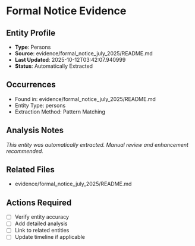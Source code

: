 # Formal Notice Evidence

## Entity Profile
- **Type**: Persons
- **Source**: evidence/formal_notice_july_2025/README.md
- **Last Updated**: 2025-10-12T03:42:07.940999
- **Status**: Automatically Extracted

## Occurrences
- Found in: evidence/formal_notice_july_2025/README.md
- Entity Type: persons
- Extraction Method: Pattern Matching

## Analysis Notes
*This entity was automatically extracted. Manual review and enhancement recommended.*

## Related Files
- evidence/formal_notice_july_2025/README.md

## Actions Required
- [ ] Verify entity accuracy
- [ ] Add detailed analysis
- [ ] Link to related entities
- [ ] Update timeline if applicable
